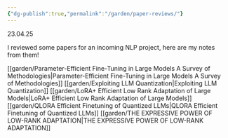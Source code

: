 ```yaml
---
{"dg-publish":true,"permalink":"/garden/paper-reviews/"}
---
```


23.04.25

I reviewed some papers for an incoming NLP project, here are my notes from them!

[[garden/Parameter-Efficient Fine-Tuning in Large Models A Survey of Methodologies\|Parameter-Efficient Fine-Tuning in Large Models A Survey of Methodologies]]
[[garden/Exploiting LLM Quantization\|Exploiting LLM Quantization]]
[[garden/LoRA+ Efficient Low Rank Adaptation of Large Models\|LoRA+ Efficient Low Rank Adaptation of Large Models]]
[[garden/QLORA Efficient Finetuning of Quantized LLMs\|QLORA Efficient Finetuning of Quantized LLMs]]
[[garden/THE EXPRESSIVE POWER OF LOW-RANK ADAPTATION\|THE EXPRESSIVE POWER OF LOW-RANK ADAPTATION]]
